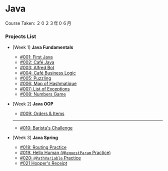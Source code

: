 # Java

Course Taken: ２０２３年０６月

### Projects List

- [Week 1] **Java Fundamentals**
    - [#001: First Java](Wk1-Java_Fundamentals/001-First_Java)
    - [#002: Café Java](Wk1-Java_Fundamentals/002-Cafe_Java)
    - [#003: Alfred Bot](Wk1-Java_Fundamentals/003-Alfred_Bot/)
    - [#004: Café Business Logic](Wk1-Java_Fundamentals/004-Cafe_Business_Logic/)
    - [#005: Puzzling](Wk1-Java_Fundamentals/005-Puzzling/)
    - [#006: Map of Hashmatique](Wk1-Java_Fundamentals/006-Map_of_Hashmatique/)
    - [#007: List of Exceptions](Wk1-Java_Fundamentals/007-List_of_Exceptions/)
    - [#008: Numbers Game](Wk1-Java_Fundamentals/008-Numbers_Game/)

- [Week 2] **Java OOP**
    - [#009: Orders & Items](Wk2-Java_OOP/009-Orders_and_Items/)
    ---
    - [#010: Barista's Challenge](#)
    <!-- - [#011: BankAccount](#) -->
    <!-- - [#012: Coffeedore 64](#) -->

- [Week 3] **Java Spring**
    - [#018: Routing Practice](Wk3-Java_Spring/018-Routing_Practice/)
    - [#019: Hello Human (`@RequestParam` Practice)](Wk3-Java_Spring/019-Hello_Human/)
    - [#020: `@PathVariable` Practice](Wk3-Java_Spring/020-PathVariable_Practice/)
    - [#021 Hopper's Receipt](Wk3-Java_Spring/021-Hoppers_Receipt/)
    <!-- ### 022 Display Date  -->
    <!-- ### 023 Fruity Loops  -->
    <!-- ### 024 Counter  -->